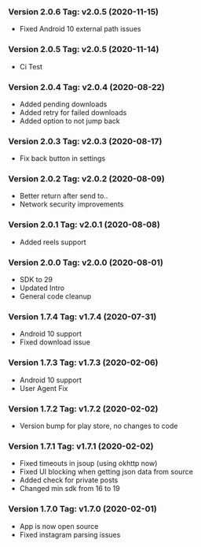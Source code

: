### Version 2.0.6 Tag: v2.0.5 (2020-11-15)
 - Fixed Android 10 external path issues

### Version 2.0.5 Tag: v2.0.5 (2020-11-14)
 - Ci Test
 
### Version 2.0.4 Tag: v2.0.4 (2020-08-22)
 - Added pending downloads
 - Added retry for failed downloads
 - Added option to not jump back

### Version 2.0.3 Tag: v2.0.3 (2020-08-17)
 - Fix back button in settings

### Version 2.0.2 Tag: v2.0.2 (2020-08-09)
 - Better return after send to..
 - Network security improvements

### Version 2.0.1 Tag: v2.0.1 (2020-08-08)
 - Added reels support

### Version 2.0.0 Tag: v2.0.0 (2020-08-01)
 - SDK to 29
 - Updated Intro
 - General code cleanup

### Version 1.7.4 Tag: v1.7.4 (2020-07-31)
 - Android 10 support
 - Fixed download issue

### Version 1.7.3 Tag: v1.7.3 (2020-02-06)
 - Android 10 support
 - User Agent Fix

### Version 1.7.2 Tag: v1.7.2 (2020-02-02)
 - Version bump for play store, no changes to code

### Version 1.7.1 Tag: v1.7.1 (2020-02-02)
 - Fixed timeouts in jsoup (using okhttp now)
 - Fixed UI blocking when getting json data from source
 - Added check for private posts
 - Changed min sdk from 16 to 19

### Version 1.7.0 Tag: v1.7.0 (2020-02-01)
 - App is now open source 
 - Fixed instagram parsing issues
